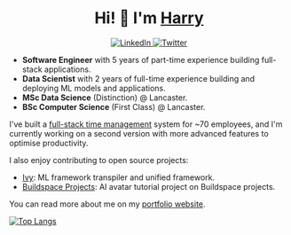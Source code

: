 <h1 align="center">Hi! 👋 I'm <a href="https://www.harrybaines.net/">Harry</a></h1>

<p align="center">
  <a href="https://www.linkedin.com/in/harry-baines-400609137/" target="_blank">
    <img alt="LinkedIn" src="https://img.shields.io/badge/linkedin-%230077B5.svg?&style=for-the-badge&logo=linkedin&logoColor=white" />
  </a> 
  <a href="https://twitter.com/harryb0905" target="_blank">
    <img alt="Twitter" src="https://img.shields.io/badge/Twitter-1DA1F2?style=for-the-badge&logo=twitter&logoColor=white" />
  </a>
</p>

- **Software Engineer** with 5 years of part-time experience building full-stack applications.
- **Data Scientist** with 2 years of full-time experience building and deploying ML models and applications.
- **MSc Data Science** (Distinction) @ Lancaster.
- **BSc Computer Science** (First Class) @ Lancaster.

I've built a [full-stack time management](https://www.ca-tms.com/) system for ~70 employees, and I'm currently working on a second version with more advanced features to optimise productivity.

I also enjoy contributing to open source projects:

- [Ivy](https://github.com/unifyai/ivy): ML framework transpiler and unified framework.
- [Buildspace Projects](https://github.com/buildspace/buildspace-projects): AI avatar tutorial project on Buildspace projects.

You can read more about me on my [portfolio website](https://www.harrybaines.net/).

[![Top Langs](https://github-readme-stats.vercel.app/api/top-langs/?username=harrybaines&layout=compact)](https://github.com/harrybaines/github-readme-stats)

